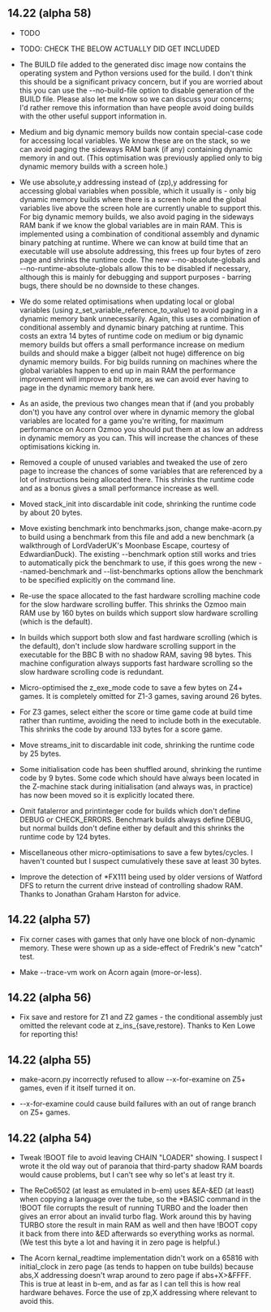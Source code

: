## 14.22 (alpha 58)

* TODO

* TODO: CHECK THE BELOW ACTUALLY DID GET INCLUDED

* The BUILD file added to the generated disc image now contains the operating system and Python versions used for the build. I don't think this should be a significant privacy concern, but if you are worried about this you can use the --no-build-file option to disable generation of the BUILD file. Please also let me know so we can discuss your concerns; I'd rather remove this information than have people avoid doing builds with the other useful support information in.

* Medium and big dynamic memory builds now contain special-case code for accessing local variables. We know these are on the stack, so we can avoid paging the sideways RAM bank (if any) containing dynamic memory in and out. (This optimisation was previously applied only to big dynamic memory builds with a screen hole.)

* We use absolute,y addressing instead of (zp),y addressing for accessing global variables when possible, which it usually is - only big dynamic memory builds where there is a screen hole and the global variables live above the screen hole are currently unable to support this. For big dynamic memory builds, we also avoid paging in the sideways RAM bank if we know the global variables are in main RAM. This is implemented using a combination of conditional assembly and dynamic binary patching at runtime. Where we can know at build time that an executable will use absolute addressing, this frees up four bytes of zero page and shrinks the runtime code. The new --no-absolute-globals and --no-runtime-absolute-globals allow this to be disabled if necessary, although this is mainly for debugging and support purposes - barring bugs, there should be no downside to these changes.

* We do some related optimisations when updating local or global variables (using z_set_variable_reference_to_value) to avoid paging in a dynamic memory bank unnecessarily. Again, this uses a combination of conditional assembly and dynamic binary patching at runtime. This costs an extra 14 bytes of runtime code on medium or big dynamic memory builds but offers a small performance increase on medium builds and should make a bigger (albeit not huge) difference on big dynamic memory builds. For big builds running on machines where the global variables happen to end up in main RAM the performance improvement will improve a bit more, as we can avoid ever having to page in the dynamic memory bank here.

* As an aside, the previous two changes mean that if (and you probably don't) you have any control over where in dynamic memory the global variables are located for a game you're writing, for maximum performance on Acorn Ozmoo you should put them at as low an address in dynamic memory as you can. This will increase the chances of these optimisations kicking in.

* Removed a couple of unused variables and tweaked the use of zero page to increase the chances of some variables that are referenced by a lot of instructions being allocated there. This shrinks the runtime code and as a bonus gives a small performance increase as well.

* Moved stack_init into discardable init code, shrinking the runtime code by about 20 bytes.

* Move existing benchmark into benchmarks.json, change make-acorn.py to build using a benchmark from this file and add a new benchmark (a walkthrough of LordVaderUK's Moonbase Escape, courtesy of EdwardianDuck). The existing --benchmark option still works and tries to automatically pick the benchmark to use, if this goes wrong the new --named-benchmark and --list-benchmarks options allow the benchmark to be specified explicitly on the command line.

* Re-use the space allocated to the fast hardware scrolling machine code for the slow hardware scrolling buffer. This shrinks the Ozmoo main RAM use by 160 bytes on builds which support slow hardware scrolling (which is the default).

* In builds which support both slow and fast hardware scrolling (which is the default), don't include slow hardware scrolling support in the executable for the BBC B with no shadow RAM, saving 98 bytes. This machine configuration always supports fast hardware scrolling so the slow hardware scrolling code is redundant.

* Micro-optimised the z_exe_mode code to save a few bytes on Z4+ games. It is completely omitted for Z1-3 games, saving around 26 bytes.

* For Z3 games, select either the score or time game code at build time rather than runtime, avoiding the need to include both in the executable. This shrinks the code by around 133 bytes for a score game.

* Move streams_init to discardable init code, shrinking the runtime code by 25 bytes.

* Some initialisation code has been shuffled around, shrinking the runtime code by 9 bytes. Some code which should have always been located in the Z-machine stack during initialisation (and always was, in practice) has now been moved so it is explicitly located there.

* Omit fatalerror and printinteger code for builds which don't define DEBUG or CHECK_ERRORS. Benchmark builds always define DEBUG, but normal builds don't define either by default and this shrinks the runtime code by 124 bytes.

* Miscellaneous other micro-optimisations to save a few bytes/cycles. I haven't counted but I suspect cumulatively these save at least 30 bytes.

* Improve the detection of *FX111 being used by older versions of Watford DFS to return the current drive instead of controlling shadow RAM. Thanks to Jonathan Graham Harston for advice.

## 14.22 (alpha 57)

* Fix corner cases with games that only have one block of non-dynamic memory. These were shown up as a side-effect of Fredrik's new "catch" test.

* Make --trace-vm work on Acorn again (more-or-less).

## 14.22 (alpha 56)

* Fix save and restore for Z1 and Z2 games - the conditional assembly just omitted the relevant code at z_ins_{save,restore}. Thanks to Ken Lowe for reporting this!

## 14.22 (alpha 55)

* make-acorn.py incorrectly refused to allow --x-for-examine on Z5+ games, even if it itself turned it on.

* --x-for-examine could cause build failures with an out of range branch on Z5+ games.

## 14.22 (alpha 54)

* Tweak !BOOT file to avoid leaving CHAIN "LOADER" showing. I suspect I wrote it the old way out of paranoia that third-party shadow RAM boards would cause problems, but I can't see why so let's at least try it.

* The ReCo6502 (at least as emulated in b-em) uses &EA-&ED (at least) when copying a language over the tube, so the *BASIC command in the !BOOT file corrupts the result of running TURBO and the loader then gives an error about an invalid turbo flag. Work around this by having TURBO store the result in main RAM as well and then have !BOOT copy it back from there into &ED afterwards so everything works as normal. (We test this byte a lot and having it in zero page is helpful.)

* The Acorn kernal_readtime implementation didn't work on a 65816 with initial_clock in zero page (as tends to happen on tube builds) because abs,X addressing doesn't wrap around to zero page if abs+X>&FFFF. This is true at least in b-em, and as far as I can tell this is how real hardware behaves. Force the use of zp,X addressing where relevant to avoid this.
